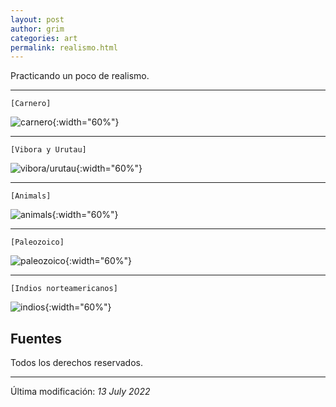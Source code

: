 ```yaml
---
layout: post
author: grim
categories: art
permalink: realismo.html
---
```


Practicando un poco de realismo.

---

`[Carnero]`

![carnero](assets/images/20220613/realism/Realism_one.jpg){:width="60%"}

---

`[Vibora y Urutau]`

![vibora/urutau](assets/images/20220613/realism/Realism_two.jpg){:width="60%"}

---

`[Animals]`

![animals](assets/images/20220613/realism/Realism_three.jpg){:width="60%"}

---

`[Paleozoico]`

![paleozoico](assets/images/20220613/realism/Realism_four.jpg){:width="60%"}

---

`[Indios norteamericanos]`

![indios](assets/images/20220613/realism/indios.jpg){:width="60%"}

## **Fuentes**

Todos los derechos reservados.

---

Última modificación: *13 July 2022*
